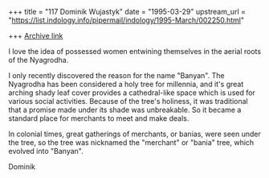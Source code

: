 +++
title = "117 Dominik Wujastyk"
date = "1995-03-29"
upstream_url = "https://list.indology.info/pipermail/indology/1995-March/002250.html"

+++
[Archive link](https://list.indology.info/pipermail/indology/1995-March/002250.html)

I love the idea of possessed women entwining themselves in the aerial
roots of the Nyagrodha.

I only recently discovered the reason for the name "Banyan".  The
Nyagrodha has been considered a holy tree for millennia, and it's great
arching shady leaf cover provides a cathedral-like space which is used
for various social activities.  Because of the tree's holiness, it was
traditional that a promise made under its shade was unbreakable.  So it
became a standard place for merchants to meet and make deals.

In colonial times, great gatherings of merchants, or banias, were seen
under the tree, so the tree was nicknamed the "merchant" or "bania"
tree, which evolved into "Banyan".

Dominik






